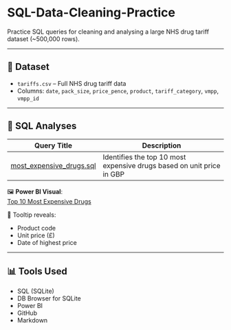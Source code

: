 # SQL-Data-Cleaning-Practice

Practice SQL queries for cleaning and analysing a large NHS drug tariff dataset (~500,000 rows).

---

## 📁 Dataset

- `tariffs.csv` – Full NHS drug tariff data
- Columns: `date`, `pack_size`, `price_pence`, `product`, `tariff_category`, `vmpp`, `vmpp_id`

---

## 🧪 SQL Analyses

| Query Title | Description |
|-------------|-------------|
| [most_expensive_drugs.sql](sql-analysis/most_expensive_drugs.sql) | Identifies the top 10 most expensive drugs based on unit price in GBP |

🖼️ **Power BI Visual**:  
[Top 10 Most Expensive Drugs](results/most_expensive_drugs_chart.png)

📌 Tooltip reveals:  
- Product code  
- Unit price (£)  
- Date of highest price

---

## 📊 Tools Used

- SQL (SQLite)
- DB Browser for SQLite
- Power BI
- GitHub
- Markdown
